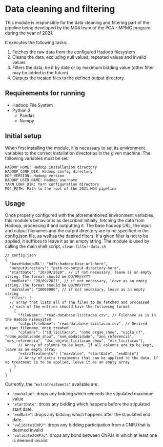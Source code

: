 # Data cleaning and filtering
This module is responsible for the data cleaning and filtering part of the pipeline being developed by the M04 team of the PCA - MPMG program during the year of 2021.

It executes the following tasks:

1. Fetches the raw data from the configured Hadoop filesystem
2. Cleans the data, excluding null values, repeated values and invalid values
3. Filters the data, be it by date or by maximum bidding value (other filter may be added in the future)
4. Outputs the treated files to the defined output directory.

## Requirements for running
* Hadoop File System
* Python 3
  * Pandas
  * Numpy

## Initial setup
When first installing the module, it is necessary to set its environment variables to the correct installation directories in the given machine. The following variables must be set:
```
HADOOP_HOME: Hadoop installation directory
HADOOP_CONF_DIR: Hadoop config directory
HDP_VERSION: Hadoop version
HADOOP_USER_NAME: Hadoop username
YARN_CONF_DIR: Yarn configuration directory
M04_PATH: Path to the root of the 2021 M04 pipeline
```
## Usage
Once properly configured with the aforementioned environment variables, this module's behavior is as described initially, fetching the data from Hadoop, processing it and outputting it. The base hadoop URL, the input and output filenames and the output directory are to be specified in the config.json file, as well as the desired filters. If a given filter is not to be applied, it suffices to leave it as an empty string.
The module is used by calling the main shell script, `clean-filter-data.sh` 
```
// config.json 
{
  "baseHadoopURL": "hdfs:hadoop-base-url-here",
  "outputDirectory": "path-to-output-directory-here",
  "startDate": "20/09/2020", // if not necessary, leave as an empty string. The format should be DD/MM/YYYY
  "endDate": "20/09/2021", // if not necessary, leave as an empty string. The format should be DD/MM/YYYY
  "maxValue": "10000000", // if not necessary, leave as an empty string
  "files": [ 
  // array that lists all of the files to be fetched and processed
  // each of the entries should have the following format
    {
      "fileName": "read-database-licitacao.csv", // Filename as is in the Hadoop Filesystem
      "outputFileName": "read-database-licitacao.csv", // Desired output filename, once treated
      "columns": ["id_licitacao", "nome_orgao_show", "sigla_uf", "nome_modalidade_show", "num_modalidade", "ano_referencia", "mes_referencia", "dsc_objeto_licitacao_show", "vlr_licitacao"], 
      // Array of columns to be kept. If all columns are to be kept, leave as an empty array
      "extraTreatments": ["maxValue", "startDate", "endDate"] 
      // Array of extra treatments that can be applied to the data. If no treatment is to be applied, leave it as an empty array
    }
  ]
}
```
Currently, the `"extraTreatments"` available are:
* `"maxValue"`: drops any bidding which exceeds the stipulated maximum value
* `"startDate"`: drops any bidding which happens before the stipulated start date.
* `"endDate"`: drops any bidding which happens after the stipulated end date.
* `"validate1CNPJ"`: drops any bidding participation from a CNPJ that is deemed invalid
* `"validate2CNPJs"`: drops any bond between CNPJs in which at least one is deemed invalid